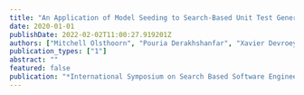 ```yaml
---
title: "An Application of Model Seeding to Search-Based Unit Test Generation for Gson"
date: 2020-01-01
publishDate: 2022-02-02T11:00:27.919201Z
authors: ["Mitchell Olsthoorn", "Pouria Derakhshanfar", "Xavier Devroey"]
publication_types: ["1"]
abstract: ""
featured: false
publication: "*International Symposium on Search Based Software Engineering*"
---
```


